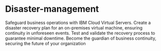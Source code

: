 # Disaster-management
Safeguard business operations with IBM Cloud Virtual Servers. Create a disaster recovery plan for an on-premises virtual machine, ensuring continuity in unforeseen events. Test and validate the recovery process to guarantee minimal downtime. Become the guardian of business continuity, securing the future of your organization
